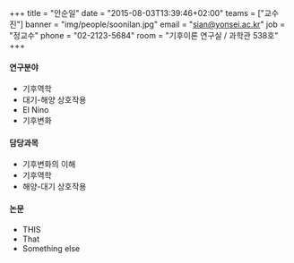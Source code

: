 +++ 
title = "안순일"
date = "2015-08-03T13:39:46+02:00"
teams = ["교수진"]
banner = "img/people/soonilan.jpg"
email = "sian@yonsei.ac.kr"
job = "정교수"
phone = "02-2123-5684"
room = "기후이론 연구실 / 과학관 538호"
+++

#### 연구분야
+ 기후역학
+ 대기-해양 상호작용
+ El Nino
+ 기후변화

#### 담당과목
+ 기후변화의 이해
+ 기후역학
+ 해양-대기 상호작용

#### 논문
+ THIS
+ That
+ Something else
